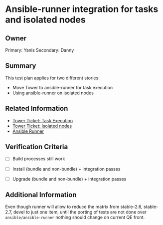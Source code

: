 # Ansible-runner integration for tasks and isolated nodes

## Owner

Primary: Yanis
Secondary: Danny

## Summary

This test plan applies for two different stories:

  * Move Tower to ansible-runner for task execution
  * Using ansible-runner on isolated nodes


## Related Information

- [Tower Ticket: Task Execution](https://github.com/ansible/tower/issues/3031)
- [Tower Ticket: Isolated nodes](https://github.com/ansible/tower/issues/3251)
- [Ansible Runner](https://ansible-runner.readthedocs.io/en/latest/)


## Verification Criteria

- [ ] Build processes still work
- [ ] Install (bundle and non-bundle) + integration passes
- [ ] Upgrade (bundle and non-bundle) + integration passes


## Additional Information

Even though runner will allow to reduce the matrix from stable-2.6, stable-2.7,
devel to just one item, until the porting of tests are not done over `ansible/ansible-runner`
nothing should change on current QE front.
